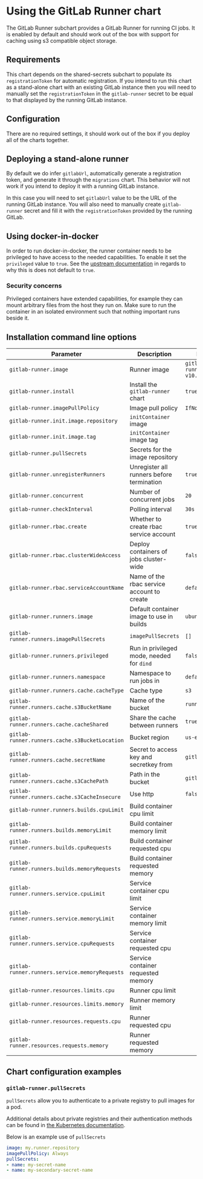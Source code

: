 # Using the GitLab Runner chart

The GitLab Runner subchart provides a GitLab Runner for running CI jobs. It is enabled by default and should work out of the box with support for caching using s3 compatible object storage.

## Requirements

This chart depends on the shared-secrets subchart to populate its `registrationToken` for automatic registration. If you intend to run this chart as a stand-alone chart with an existing GitLab instance then you will need to manually set the `registrationToken` in the `gitlab-runner` secret to be equal to that displayed by the running GitLab instance.

## Configuration

There are no required settings, it should work out of the box if you deploy all of the charts together.

## Deploying a stand-alone runner

By default we do infer `gitlabUrl`, automatically generate a registration token, and generate it through the `migrations` chart. This behavior will not work if you intend to deploy it with a running GitLab instance.

In this case you will need to set `gitlabUrl` value to be the URL of the running GitLab instance. You will also need to manually create `gitlab-runner` secret and fill it with the `registrationToken` provided by the running GitLab.

## Using docker-in-docker

In order to run docker-in-docker, the runner container needs to be privileged to have access to the needed capabilities. To enable it set the `privileged` value to `true`. See the [upstream documentation](https://docs.gitlab.com/runner/install/kubernetes.html#running-docker-in-docker-containers-with-gitlab-runners) in regards to why this is does not default to `true`.

### Security concerns

Privileged containers have extended capabilities, for example they can mount arbitrary files from the host they run on. Make sure to run the container in an isolated environment such that nothing important runs beside it.

## Installation command line options

| Parameter                                      | Description                                | Default                               |
| ---------------------------------------------- | ------------------------------------------ | ------------------------------------- |
| `gitlab-runner.image`                          | Runner image                               | `gitlab/gitlab-runner:alpine-v10.5.0` |
| `gitlab-runner.install`                        | Install the `gitlab-runner` chart          | `true`                                |
| `gitlab-runner.imagePullPolicy`                | Image pull policy                          | `IfNotPresent`                        |
| `gitlab-runner.init.image.repository`          | `initContainer` image                      |                                       |
| `gitlab-runner.init.image.tag`                 | `initContainer` image tag                  |                                       |
| `gitlab-runner.pullSecrets`                    | Secrets for the image repository           |                                       |
| `gitlab-runner.unregisterRunners`              | Unregister all runners before termination  | `true`                                |
| `gitlab-runner.concurrent`                     | Number of concurrent jobs                  | `20`                                  |
| `gitlab-runner.checkInterval`                  | Polling interval                           | `30s`                                 |
| `gitlab-runner.rbac.create`                    | Whether to create rbac service account     | `true`                                |
| `gitlab-runner.rbac.clusterWideAccess`         | Deploy containers of jobs cluster-wide     | `false`                               |
| `gitlab-runner.rbac.serviceAccountName`        | Name of the rbac service account to create | `default`                             |
| `gitlab-runner.runners.image`                  | Default container image to use in builds   | `ubuntu:16.04`                        |
| `gitlab-runner.runners.imagePullSecrets`       | `imagePullSecrets`                         | `[]`                                  |
| `gitlab-runner.runners.privileged`             | Run in privileged mode, needed for `dind`  | `false`                               |
| `gitlab-runner.runners.namespace`              | Namespace to run jobs in                   | `default`                             |
| `gitlab-runner.runners.cache.cacheType`        | Cache type                                 | `s3`                                  |
| `gitlab-runner.runners.cache.s3BucketName`     | Name of the bucket                         | `runner-cache`                        |
| `gitlab-runner.runners.cache.cacheShared`      | Share the cache between runners            | `true`                                |
| `gitlab-runner.runners.cache.s3BucketLocation` | Bucket region                              | `us-east-1`                           |
| `gitlab-runner.runners.cache.secretName`       | Secret to access key and secretkey from    | `gitlab-minio`                        |
| `gitlab-runner.runners.cache.s3CachePath`      | Path in the bucket                         | `gitlab-runner`                       |
| `gitlab-runner.runners.cache.s3CacheInsecure`  | Use http                                   | `false`                               |
| `gitlab-runner.runners.builds.cpuLimit`        | Build container cpu limit                  |                                       |
| `gitlab-runner.runners.builds.memoryLimit`     | Build container memory limit               |                                       |
| `gitlab-runner.runners.builds.cpuRequests`     | Build container requested cpu              |                                       |
| `gitlab-runner.runners.builds.memoryRequests`  | Build container requested memory           |                                       |
| `gitlab-runner.runners.service.cpuLimit`       | Service container cpu limit                |                                       |
| `gitlab-runner.runners.service.memoryLimit`    | Service container memory limit             |                                       |
| `gitlab-runner.runners.service.cpuRequests`    | Service container requested cpu            |                                       |
| `gitlab-runner.runners.service.memoryRequests` | Service container requested memory         |                                       |
| `gitlab-runner.resources.limits.cpu`           | Runner cpu limit                           |                                       |
| `gitlab-runner.resources.limits.memory`        | Runner memory limit                        |                                       |
| `gitlab-runner.resources.requests.cpu`         | Runner requested cpu                       |                                       |
| `gitlab-runner.resources.requests.memory`      | Runner requested memory                    |                                       |

## Chart configuration examples

### `gitlab-runner.pullSecrets`

`pullSecrets` allow you to authenticate to a private registry to pull images for a pod.

Additional details about private registries and their authentication methods can be found in [the Kubernetes documentation](https://kubernetes.io/docs/concepts/containers/images/#specifying-imagepullsecrets-on-a-pod).

Below is an example use of `pullSecrets`

```yaml
image: my.runner.repository
imagePullPolicy: Always
pullSecrets:
- name: my-secret-name
- name: my-secondary-secret-name
```
